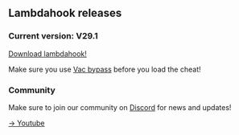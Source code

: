 ## Lambdahook releases

### Current version: V29.1

[Download lambdahook!]()

Make sure you use [Vac bypass](https://github.com/danielkrupinski/VAC-Bypass-Loader) before you load the cheat!

### Community
Make sure to join our community on [Discord](https://discord.gg/b5q3m3bkbd) for news and updates!

[-> Youtube](www.youtube.com/c/voidzero1337/)




